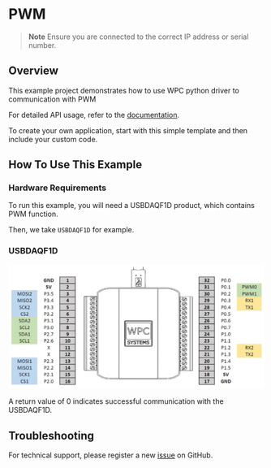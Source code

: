 # PWM
> **Note**
> Ensure you are connected to the correct IP address or serial number.

## Overview

This example project demonstrates how to use WPC python driver to communication with PWM

For detailed API usage, refer to the [documentation](https://wpc-systems-ltd.github.io/WPC_Python_driver_release/).

To create your own application, start with this simple template and then include your custom code.

## How To Use This Example

### Hardware Requirements

To run this example, you will need a USBDAQF1D product, which contains PWM function.

Then, we take `USBDAQF1D` for example.

### USBDAQF1D

<img src="https://github.com/WPC-Systems-Ltd/WPC_Python_driver_release/blob/main/Reference/Pinouts/pinout-USBDAQF1D.JPG" alt="drawing" width="600"/>

A return value of 0 indicates successful communication with the USBDAQF1D.

## Troubleshooting

For technical support, please register a new [issue](https://github.com/WPC-Systems-Ltd/WPC_Python_driver_release/issues) on GitHub.